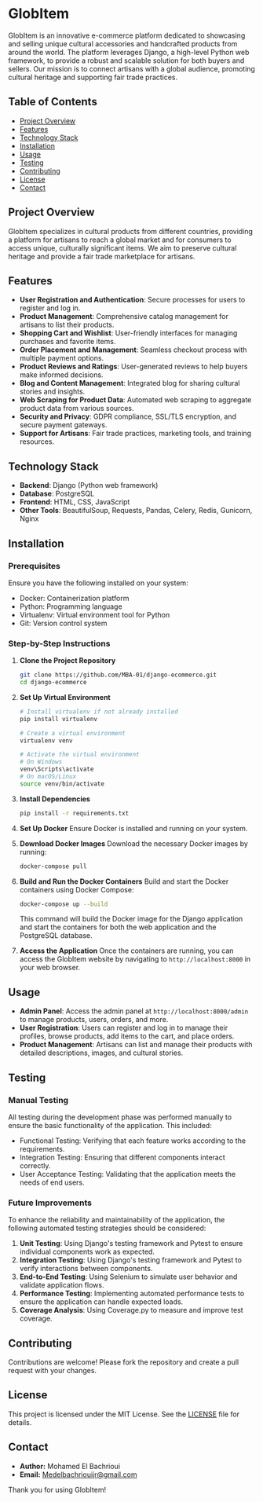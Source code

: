 # GlobItem

GlobItem is an innovative e-commerce platform dedicated to showcasing and selling unique cultural accessories and handcrafted products from around the world. The platform leverages Django, a high-level Python web framework, to provide a robust and scalable solution for both buyers and sellers. Our mission is to connect artisans with a global audience, promoting cultural heritage and supporting fair trade practices.

## Table of Contents
- [Project Overview](#project-overview)
- [Features](#features)
- [Technology Stack](#technology-stack)
- [Installation](#installation)
- [Usage](#usage)
- [Testing](#testing)
- [Contributing](#contributing)
- [License](#license)
- [Contact](#contact)

## Project Overview
GlobItem specializes in cultural products from different countries, providing a platform for artisans to reach a global market and for consumers to access unique, culturally significant items. We aim to preserve cultural heritage and provide a fair trade marketplace for artisans.

## Features
- **User Registration and Authentication**: Secure processes for users to register and log in.
- **Product Management**: Comprehensive catalog management for artisans to list their products.
- **Shopping Cart and Wishlist**: User-friendly interfaces for managing purchases and favorite items.
- **Order Placement and Management**: Seamless checkout process with multiple payment options.
- **Product Reviews and Ratings**: User-generated reviews to help buyers make informed decisions.
- **Blog and Content Management**: Integrated blog for sharing cultural stories and insights.
- **Web Scraping for Product Data**: Automated web scraping to aggregate product data from various sources.
- **Security and Privacy**: GDPR compliance, SSL/TLS encryption, and secure payment gateways.
- **Support for Artisans**: Fair trade practices, marketing tools, and training resources.

## Technology Stack
- **Backend**: Django (Python web framework)
- **Database**: PostgreSQL
- **Frontend**: HTML, CSS, JavaScript
- **Other Tools**: BeautifulSoup, Requests, Pandas, Celery, Redis, Gunicorn, Nginx

## Installation

### Prerequisites
Ensure you have the following installed on your system:
- Docker: Containerization platform
- Python: Programming language
- Virtualenv: Virtual environment tool for Python
- Git: Version control system

### Step-by-Step Instructions

1. **Clone the Project Repository**
    ```bash
    git clone https://github.com/MBA-01/django-ecommerce.git
    cd django-ecommerce
    ```

2. **Set Up Virtual Environment**
    ```bash
    # Install virtualenv if not already installed
    pip install virtualenv

    # Create a virtual environment
    virtualenv venv

    # Activate the virtual environment
    # On Windows
    venv\Scripts\activate
    # On macOS/Linux
    source venv/bin/activate
    ```

3. **Install Dependencies**
    ```bash
    pip install -r requirements.txt
    ```

4. **Set Up Docker**
    Ensure Docker is installed and running on your system.

5. **Download Docker Images**
    Download the necessary Docker images by running:
    ```bash
    docker-compose pull
    ```

6. **Build and Run the Docker Containers**
    Build and start the Docker containers using Docker Compose:
    ```bash
    docker-compose up --build
    ```

    This command will build the Docker image for the Django application and start the containers for both the web application and the PostgreSQL database.

7. **Access the Application**
    Once the containers are running, you can access the GlobItem website by navigating to `http://localhost:8000` in your web browser.

## Usage
- **Admin Panel**: Access the admin panel at `http://localhost:8000/admin` to manage products, users, orders, and more.
- **User Registration**: Users can register and log in to manage their profiles, browse products, add items to the cart, and place orders.
- **Product Management**: Artisans can list and manage their products with detailed descriptions, images, and cultural stories.

## Testing
### Manual Testing
All testing during the development phase was performed manually to ensure the basic functionality of the application. This included:
- Functional Testing: Verifying that each feature works according to the requirements.
- Integration Testing: Ensuring that different components interact correctly.
- User Acceptance Testing: Validating that the application meets the needs of end users.

### Future Improvements
To enhance the reliability and maintainability of the application, the following automated testing strategies should be considered:
1. **Unit Testing**: Using Django's testing framework and Pytest to ensure individual components work as expected.
2. **Integration Testing**: Using Django's testing framework and Pytest to verify interactions between components.
3. **End-to-End Testing**: Using Selenium to simulate user behavior and validate application flows.
4. **Performance Testing**: Implementing automated performance tests to ensure the application can handle expected loads.
5. **Coverage Analysis**: Using Coverage.py to measure and improve test coverage.

## Contributing
Contributions are welcome! Please fork the repository and create a pull request with your changes.

## License
This project is licensed under the MIT License. See the [LICENSE](LICENSE) file for details.

## Contact
- **Author:** Mohamed El Bachrioui
- **Email:** Medelbachriouijr@gmail.com

Thank you for using GlobItem!
